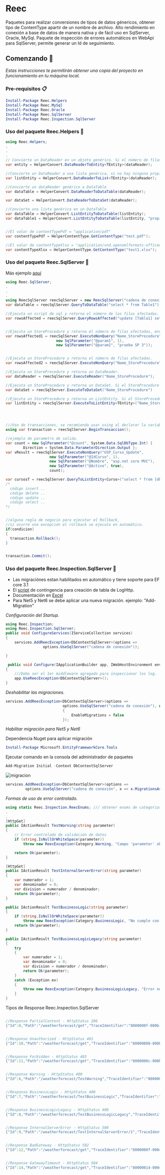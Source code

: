 # Reec
Paquetes para realizar conversiones de tipos de datos génericos, obtener tipo de ContentType apartir de un nombre de archivo. 
Alto rendimiento en conexión a base de datos de manera nativa y de fácil uso en SqlServer, Oracle, MySql.
Paquete de inspección de errores automáticos en WebApi para SqlServer, permite generar un Id de seguimiento.


## Comenzando 🚀

_Estas instrucciones te permitirán obtener una copia del proyecto en funcionamiento en tu máquina local._


### Pre-requisitos 📋
```PowerShell
Install-Package Reec.Helpers
Install-Package Reec.MySql
Install-Package Reec.Oracle
Install-Package Reec.SqlServer
Install-Package Reec.Inspection.SqlServer
```

### Uso del paquete Reec.Helpers 🔧
```csharp
using Reec.Helpers;
.
.
.
// Convierte un DataReader en un objeto genérico. Si el número de filas es diferente a 1, retornará null.
var entity = HelperConvert.DataReaderToEntity<TEntity>(dataReader);

//Convierte un DataReader a una lista genérica, si no hay ninguna propiedad que haga match, retornará null.
var listEntity = HelperConvert.DataReaderToList<TEntity>(dataReader);

//Convierte un dataReader genérico a DataTable
var dataTable = HelperConvert.DataReaderToDataTable(dataReader);

var dataSet = HelperConvert.DataReaderToDataSet(dataReader);

//Convierte una lista genérica en un DataTable
var dataTable = HelperConvert.ListEntityToDataTable(listEntity);
var dataTable1 = HelperConvert.ListEntityToDataTable(listEntity, "propiedad1", "propiedad2", "propiedad3");


//El valor de contentTypePdf = "application/pdf"
var contentTypePdf = HelperContentType.GetContentType("test.pdf");

//El valor de contentTypeXlsx = "application/vnd.openxmlformats-officedocument.spreadsheetml.sheet"
var contentTypeXlsx = HelperContentType.GetContentType("test1.xlsx");
```


### Uso del paquete Reec.SqlServer 🔧

Más ejemplo [aquí](./src/Reec.ConsoleTest/Program.cs)

```csharp
using Reec.SqlServer;
.
.
.
using ReecSqlServer reecSqlServer = new ReecSqlServer("cadena de conexión");
var dataTable = reecSqlServer.QueryToDataTable("select * from Table1");

//Ejecuta un script de sql y retorna el número de las filas afectadas. Insert, Delete, Update
var rowsAffected = reecSqlServer.QueryRowsAffected("update [Tabla1] set columna1 = 'prueba' where Id = 1");


//Ejecuta un StoreProcedure y retorna el número de filas afectadas, envío de parametros nativos
var rowsAffected1 = reecSqlServer.ExecuteNonQuery("Name_StoreProcedure",
                       new SqlParameter("@param1", 1),
                       new SqlParameter("@param2", "prueba SP 3"));


//Ejecuta un StoreProcedure y retorna el número de filas afectadas.
var rowsAffected2 = reecSqlServer.ExecuteNonQuery("Name_StoreProcedure");

//Ejecuta un StoreProcedure y retorna un DataReader.
var dataReader = reecSqlServer.ExecuteReader("Name_StoreProcedure");

//Ejecuta un StoreProcedure y retorna un DataSet. Si el StoreProcedure no retorna filas, la función retorna null.
var dataSet = reecSqlServer.ExecuteToDataSet("Name_StoreProcedure")

//Ejecuta un StoreProcedure y retorna un ListEntity. Si el StoreProcedure no retorna filas, la función retornara null.
var listEntity = reecSqlServer.ExecuteToListEntity<TEntity>("Name_StoreProcedure");




///Uso de transacciones, se recomienda usar using al declarar la variable.
using var transaction = reecSqlServer.BeginTransaccion();

//ejemplo de parametro de salida.
var count = new SqlParameter("@count", System.Data.SqlDbType.Int) { 
        Direction = System.Data.ParameterDirection.Output };
var vResult = reecSqlServer.ExecuteNonQuery("USP_Curso_Update",
                    new SqlParameter("@IdCurso", 1),
                    new SqlParameter("@Nombre", "asp.net core MVC"),
                    new SqlParameter("@Activo", true),
                    count);

var cursosT = reecSqlServer.QueryToListEntity<Curso>("select * from [dbo].[Curso]");
/*
  código insert ..
  código delete ..
  código update ..
  código select ..
*/


//alguna regla de negocio para ejecutar el Rollback, 
//si ocurre una excepción el rollback se ejecuta en automático.
if(condicion)
{
  transaction.Rollback();
}


transaction.Commit();

```


### Uso del paquete Reec.Inspection.SqlServer 🔧

- Las migraciónes estan habilitados en automático y tiene soporte para EF core 3.1
- El [script](https://github.com/edychumpitaz/Reec/blob/master/scripts/LogHttp.sql) de contingencia para creación de tabla de LogHttp.
- Documentación en [Excel](https://github.com/edychumpitaz/Reec/blob/master/documents/Documentacion%20de%20error.xlsx)
- Para Net5 y Net6 se debe aplicar una nueva migración. ejemplo: "Add-Migration"


_Configuración del Startup._
```csharp
using Reec.Inspection;
using Reec.Inspection.SqlServer;
public void ConfigureServices(IServiceCollection services)
{
    services.AddReecException<DbContextSqlServer>(options =>
                 options.UseSqlServer("cadena de conexión"));

}

 public void Configure(IApplicationBuilder app, IWebHostEnvironment env)
{
    ///Debe ser el 1er middleware agregado para inspeccionar los log.
    app.UseReecException<DbContextSqlServer>();
}
```

_Deshabilitar las migraciones._
```csharp
services.AddReecException<DbContextSqlServer>(options =>
                          options.UseSqlServer("cadena de conexión"), new ReecExceptionOptions
                          {
                              EnableMigrations = false
                          });
```


_Habilitar migración para Net5 y Net6_

Dependencia Nuget para aplicar migración
```PowerShell
Install-Package Microsoft.EntityFrameworkCore.Tools
```

Ejecutar comando en la consola del administrador de paquetes
```PowerShell
Add-Migration Initial -Context DbContextSqlServer
```
![migracion](./documents/ConsolNuget.png)

```csharp
services.AddReecException<DbContextSqlServer>(options =>
         options.UseSqlServer("cadena de conexión", x => x.MigrationsAssembly(typeof(Startup).Namespace)));
```


_Formas de uso de error controlado._
```csharp
using static Reec.Inspection.ReecEnums; /// obtener enums de categorias de mensajes
.
.
[HttpGet]
public IActionResult TestWarning(string parameter)
{
    // Error controlado de validación de datos
    if (string.IsNullOrWhiteSpace(parameter))
        throw new ReecException(Category.Warning, "Campo 'parameter' obligatorio.");

    return Ok(parameter);
}

[HttpGet]
public IActionResult TestInternalServerError(string parameter)
{
    var numerador = 1;
    var denominador = 0;    
    var division = numerador / denominador;
    return Ok(parameter);
}

public IActionResult TestBusinessLogic(string parameter)
{
    if (string.IsNullOrWhiteSpace(parameter))
        throw new ReecException(Category.BusinessLogic, "No cumple con la regla de negocio.");
    return Ok(parameter);
}

public IActionResult TestBusinessLogicLegacy(string parameter)
{
    try 
    {
        var numerador = 1;
        var denominador = 0;
        var division = numerador / denominador;
        return Ok(parameter);
    }
    catch (Exception ex)
    {
        throw new ReecException(Category.BusinessLogicLegacy, "Error no controlado del sistema legacy 'app1'.", ex.Message);
    }
}
```



Tipos de Response Reec.Inspection.SqlServer
```csharp

//Response PartialContent - HttpStatus 206
{"Id":0,"Path":"/weatherforecast/get","TraceIdentifier":"8000000f-000b-fd00-b63f-84710c7967bb","Category":206,"CategoryDescription":"PartialContent","Message":["La consulta no contiene registros."]}


//Response Unauthorized - HttpStatus 401
{"Id":10,"Path":"/weatherforecast/get","TraceIdentifier":"80000008-000b-fd00-b63f-84710c7967bb","Category":401,"CategoryDescription":"Unauthorized","Message":["El usuario no esta autenticado."]}


//Response Forbidden - HttpStatus 403
{"Id":11,"Path":"/weatherforecast/get","TraceIdentifier":"8000000c-000b-fd00-b63f-84710c7967bb","Category":403,"CategoryDescription":"Forbidden","Message":["El usuario no tiene permisos para acceder al recurso."]}


//Response Warning - HttpStatus 400
{"Id":6,"Path":"/weatherforecast/TestWarning","TraceIdentifier":"80000007-0004-ff00-b63f-84710c7967bb","Category":460,"CategoryDescription":"Warning","Message":["Campo 'parameter' obligatorio."]}


//Response BusinessLogic - HttpStatus 400
{"Id":7,"Path":"/weatherforecast/TestBusinessLogic","TraceIdentifier":"80000008-0004-ff00-b63f-84710c7967bb","Category":465,"CategoryDescription":"BusinessLogic","Message":["No cumple con la regla de negocio."]}


//Response BusinessLogicLegacy - HttpStatus 400
{"Id":8,"Path":"/weatherforecast/TestBusinessLogicLegacy","TraceIdentifier":"80000009-0004-ff00-b63f-84710c7967bb","Category":470,"CategoryDescription":"BusinessLogicLegacy","Message":["Error no controlado del sistema legacy 'app1'."]}


//Response InternalServerError - HttpStatus 500
{"Id":9,"Path":"/weatherforecast/TestInternalServerError/1","TraceIdentifier":"8000000d-0004-ff00-b63f-84710c7967bb","Category":500,"CategoryDescription":"InternalServerError","Message":["Error no controlado del sistema."]}


//Response BadGateway - HttpStatus 502
{"Id":12,"Path":"/weatherforecast/get","TraceIdentifier":"8000000f-0004-ff00-b63f-84710c7967bb","Category":502,"CategoryDescription":"BadGateway","Message":["El sistema dependiente 'AppDemo' generó un error."]}


//Response GatewayTimeout - HttpStatus 504
{"Id":14,"Path":"/weatherforecast/get","TraceIdentifier":"80000014-0004-ff00-b63f-84710c7967bb","Category":504,"CategoryDescription":"GatewayTimeout","Message":["El sistema dependiente 'AppDemo' agotó el tiempo de espera."]}

```


